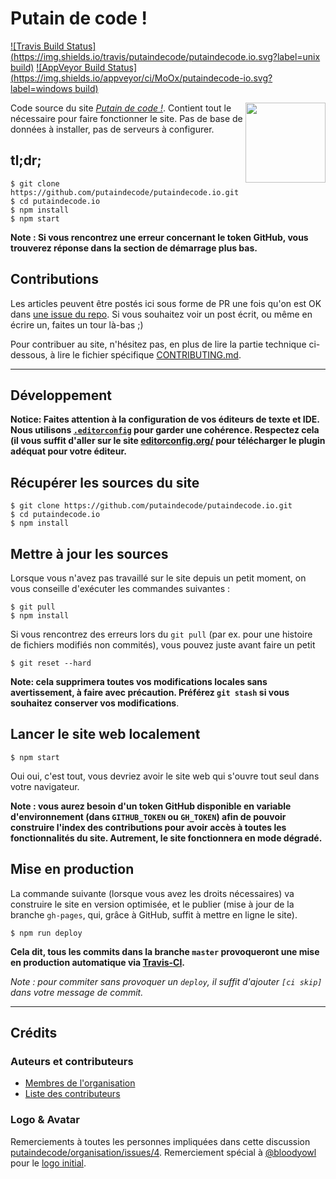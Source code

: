 # Putain de code !

[![Travis Build Status](https://img.shields.io/travis/putaindecode/putaindecode.io.svg?label=unix build)](https://travis-ci.org/putaindecode/putaindecode.io)
[![AppVeyor Build Status](https://img.shields.io/appveyor/ci/MoOx/putaindecode-io.svg?label=windows build)](https://ci.appveyor.com/project/MoOx/putaindecode-io)

<img align="right" alt="" src="https://github.com/putaindecode/putaindecode.io/blob//master/src/images/putaindecode-logo--no-bubble-512--trim.png" width="128">

Code source du site [_Putain de code !_](http://putaindecode.io/).
Contient tout le nécessaire pour faire fonctionner le site.
Pas de base de données à installer, pas de serveurs à configurer.

## tl;dr;

```console
$ git clone https://github.com/putaindecode/putaindecode.io.git
$ cd putaindecode.io
$ npm install
$ npm start
```

**Note : Si vous rencontrez une erreur concernant le token GitHub,
vous trouverez réponse dans la section de démarrage plus bas.**

## Contributions

Les articles peuvent être postés ici sous forme de PR une fois qu'on est OK dans
[une issue du repo](https://github.com/putaindecode/putaindecode.io/issues).
Si vous souhaitez voir un post écrit, ou même en écrire un, faites un tour
là-bas ;)

Pour contribuer au site, n'hésitez pas, en plus de lire la partie technique
ci-dessous, à lire le fichier spécifique [CONTRIBUTING.md](CONTRIBUTING.md).

---

## Développement

__Notice: Faites attention à la configuration de vos éditeurs de texte et IDE.  
Nous utilisons [`.editorconfig`](.editorconfig) pour garder une cohérence.
Respectez cela (il vous suffit d'aller sur le site
[editorconfig.org/](http://editorconfig.org/)
pour télécharger le plugin adéquat pour votre éditeur.__

## Récupérer les sources du site

```console
$ git clone https://github.com/putaindecode/putaindecode.io.git
$ cd putaindecode.io
$ npm install
```

## Mettre à jour les sources

Lorsque vous n'avez pas travaillé sur le site depuis un petit moment, on vous
conseille d'exécuter les commandes suivantes :

```console
$ git pull
$ npm install
```

Si vous rencontrez des erreurs lors du `git pull` (par ex. pour une histoire de
fichiers modifiés non commités), vous pouvez juste avant faire
un petit

```console
$ git reset --hard
```

__Note: cela supprimera toutes vos modifications locales sans avertissement, à
faire avec précaution.
Préférez `git stash` si vous souhaitez conserver vos modifications__.

## Lancer le site web localement

```console
$ npm start
```

Oui oui, c'est tout, vous devriez avoir le site web qui s'ouvre tout seul dans
votre navigateur.

**Note :
vous aurez besoin d'un token GitHub disponible en variable d'environnement
(dans `GITHUB_TOKEN` ou `GH_TOKEN`) afin de pouvoir construire l'index des
contributions pour avoir accès à toutes les fonctionnalités du site.
Autrement, le site fonctionnera en mode dégradé.**


## Mise en production

La commande suivante (lorsque vous avez les droits nécessaires) va construire le
site en version optimisée, et le publier
(mise à jour de la branche  `gh-pages`, qui, grâce à GitHub, suffit à mettre en
ligne le site).

```console
$ npm run deploy
```

**Cela dit, tous les commits dans la branche `master` provoqueront une mise en
production automatique via [Travis-CI](https://travis-ci.org/).**

_Note : pour commiter sans provoquer un `deploy`, il suffit d'ajouter `[ci skip]`
dans votre message de commit._

---

## Crédits

### Auteurs et contributeurs

* [Membres de l'organisation](https://github.com/putaindecode?tab=members)
* [Liste des contributeurs](https://github.com/putaindecode/putaindecode.io/graphs/contributors)

### Logo & Avatar

Remerciements à toutes les personnes impliquées dans cette discussion [putaindecode/organisation/issues/4](https://github.com/putaindecode/organisation/issues/4).
Remerciement spécial à [@bloodyowl](https://github.com/bloodyowl) pour le
[logo initial](https://github.com/putaindecode/putaindecode.io/blob/3324cbe7637dacd1f42a412c1085431a2d551928/src/assets/_images/p!-logos.png).
